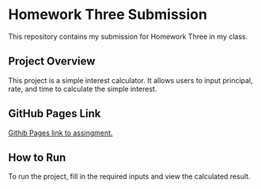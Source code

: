 # Homework Three Submission

This repository contains my submission for Homework Three in my class.

## Project Overview

This project is a simple interest calculator. It allows users to input principal, rate, and time to calculate the simple interest.


## GitHub Pages Link

[Githib Pages link to assingment.](https://jstir12.github.io/N220/homework-three/index.html)

## How to Run

To run the project, fill in the required inputs and view the calculated result.
